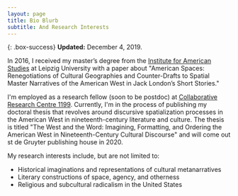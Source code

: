 ```yaml
---
layout: page
title: Bio Blurb
subtitle: And Research Interests
---
```


{: .box-success}
**Updated:** December 4, 2019.

In 2016, I received my master’s degree from the [Institute for American Studies](http://americanstudies.uni-leipzig.de) at Leipzig University with a paper about "American Spaces: Renegotiations of Cultural Geographies and Counter-Drafts to Spatial Master Narratives of the American West in Jack London’s Short Stories."

I'm employed as a research fellow (soon to be postdoc) at [Collaborative Research Centre 1199](https://research.uni-leipzig.de/~sfb1199/). Currently, I'm in the process of publishing my doctoral thesis that revolves around discursive spatialization processes in the American West in nineteenth-century literature and culture. The thesis is titled "The West and the Word: Imagining, Formatting, and Ordering the American West in Nineteenth-Century Cultural Discourse" and will come out st de Gruyter publishing house in 2020.

My research interests include, but are not limited to:

* Historical imaginations and representations of cultural metanarratives
* Literary constructions of space, agency, and otherness
* Religious and subcultural radicalism in the United States
